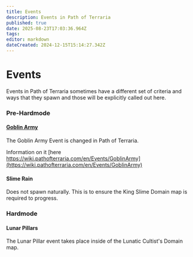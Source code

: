 ```yaml
---
title: Events
description: Events in Path of Terraria
published: true
date: 2025-08-23T17:03:36.964Z
tags: 
editor: markdown
dateCreated: 2024-12-15T15:14:27.342Z
---
```


# Events
Events in Path of Terraria sometimes have a different set of criteria and ways that they spawn and those will be explicitly called out here.

### Pre-Hardmode

#### [Goblin Army](https://wiki.pathofterraria.com/en/Events/GoblinArmy)

The Goblin Army Event is changed in Path of Terraria.

Information on it [here https://wiki.pathofterraria.com/en/Events/GoblinArmy](https://wiki.pathofterraria.com/en/Events/GoblinArmy)

#### Slime Rain
Does not spawn naturally. This is to ensure the King Slime Domain map is required to progress.

### Hardmode
#### Lunar Pillars
The Lunar Pillar event takes place inside of the Lunatic Cultist's Domain map. 